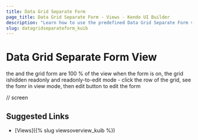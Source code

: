 ```yaml
---
title: Data Grid Separate Form
page_title: Data Grid Separate Form - Views - Kendo UI Builder
description: "Learn how to use the predefined Data Grid Separate Form view which is provided by the Kendo UI Builder tool for creating and managing Angular and AngularJS-based web applications."
slug: datagridseparateform_kuib
---
```


# Data Grid Separate Form View

the and the grid form are 100 % of the view
when the form is on, the grid ishidden
readonly and readonly-to-edit mode - click the row of the grid, see the fomr in view mode, then edit button to edit the form

// screen

## Suggested Links

* [Views]({% slug viewsoverview_kuib %})
